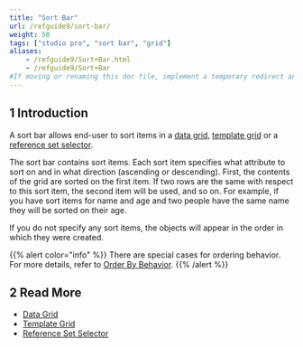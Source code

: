 ```yaml
---
title: "Sort Bar"
url: /refguide9/sort-bar/
weight: 50
tags: ["studio pro", "sort bar", "grid"]
aliases:
    - /refguide9/Sort+Bar.html
    - /refguide9/Sort+Bar
#If moving or renaming this doc file, implement a temporary redirect and let the respective team know they should update the URL in the product. See Mapping to Products for more details.
---
```


## 1 Introduction

A sort bar allows end-user to sort items in a [data grid](/refguide9/data-grid/), [template grid](/refguide9/template-grid/) or a [reference set selector](/refguide9/reference-set-selector/). 

The sort bar contains sort items. Each sort item specifies what attribute to sort on and in what direction (ascending or descending). First, the contents of the grid are sorted on the first item. If two rows are the same with respect to this sort item, the second item will be used, and so on. For example, if you have sort items for name and age and two people have the same name they will be sorted on their age.

If you do not specify any sort items, the objects will appear in the order in which they were created.

{{% alert color="info" %}}
There are special cases for ordering behavior. For more details, refer to [Order By Behavior](/refguide9/ordering-behavior/).
{{% /alert %}}

## 2 Read More

* [Data Grid](/refguide9/data-grid/)
* [Template Grid](/refguide9/template-grid/)
* [Reference Set Selector](/refguide9/reference-set-selector/)
